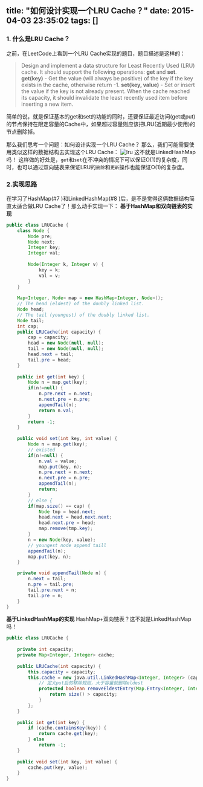 title: "如何设计实现一个LRU Cache？"
date: 2015-04-03 23:35:02
tags: []
---

### 1. 什么是LRU Cache？
之前，在LeetCode上看到一个LRU Cache实现的题目，题目描述是这样的：

> Design and implement a data structure for Least Recently Used (LRU) cache. It should support the following operations: **get** and **set**.
> **get(key)** - Get the value (will always be positive) of the key if the key exists in the cache, otherwise return -1.
> **set(key, value)** - Set or insert the value if the key is not already present. When the cache reached its capacity, it should invalidate the least recently used item before inserting a new item.

简单的说，就是保证基本的get和set的功能的同时，还要保证最近访问(get或put)的节点保持在限定容量的Cache中，如果超过容量则应该把LRU(近期最少使用)的节点删除掉。

那么我们思考一个问题：如何设计实现一个LRU Cache？
那么，我们可能需要使用类似这样的数据结构去实现这个LRU Cache：
![lru](https://cloud.githubusercontent.com/assets/1736354/6984935/92033a96-da60-11e4-8754-66135bb0d233.png)
这不就是LinkedHashMap吗！
这样做的好处是，`get`和`set`在不冲突的情况下可以保证O(1)的复杂度，同时，也可以通过双向链表来保证LRU的`删除`和`更新`操作也能保证O(1)的复杂度。

### 2.实现思路
在学习了HashMap(#7 )和LinkedHashMap(#8 )后，是不是觉得这俩数据结构简直太适合做LRU Cache了！那么动手实现一下：
**基于HashMap和双向链表的实现**
```java
public class LRUCache {
    class Node {
    	Node pre;
    	Node next;
    	Integer key;
    	Integer val;
    	
    	Node(Integer k, Integer v) {
    		key = k;
    		val = v;
    	}
    }
    
    Map<Integer, Node> map = new HashMap<Integer, Node>();
    // The head (eldest) of the doubly linked list.
    Node head;
    // The tail (youngest) of the doubly linked list.
    Node tail;
    int cap;
    public LRUCache(int capacity) {
        cap = capacity;
        head = new Node(null, null);
        tail = new Node(null, null);
        head.next = tail;
        tail.pre = head;
    }
    
    public int get(int key) {
        Node n = map.get(key);
        if(n!=null) {
        	n.pre.next = n.next;
        	n.next.pre = n.pre;
        	appendTail(n);
        	return n.val;
        }
        return -1;
    }
    
    public void set(int key, int value) {
        Node n = map.get(key);
        // existed
        if(n!=null) {
	        n.val = value;
	        map.put(key, n);
        	n.pre.next = n.next;
        	n.next.pre = n.pre;
        	appendTail(n);
        	return;
        }
        // else {
        if(map.size() == cap) {
        	Node tmp = head.next;
        	head.next = head.next.next;
        	head.next.pre = head;
        	map.remove(tmp.key);
        }
        n = new Node(key, value);
        // youngest node append taill
        appendTail(n);
        map.put(key, n);
    }

    private void appendTail(Node n) {
    	n.next = tail;
    	n.pre = tail.pre;
    	tail.pre.next = n;
    	tail.pre = n;
    }
}
```

**基于LinkedHashMap的实现**
HashMap+双向链表？这不就是LinkedHashMap吗！
```java
public class LRUCache {
    
    private int capacity;
    private Map<Integer, Integer> cache;
    
    public LRUCache(int capacity) {
        this.capacity = capacity;
        this.cache = new java.util.LinkedHashMap<Integer, Integer> (capacity, 0.75f, true) {
            // 定义put后的移除规则，大于容量就删除eldest
            protected boolean removeEldestEntry(Map.Entry<Integer, Integer> eldest) {
                return size() > capacity;
            }
        };
    }
    
    public int get(int key) {
        if (cache.containsKey(key)) {
            return cache.get(key);
        } else
            return -1;
    }
    
    public void set(int key, int value) {
        cache.put(key, value);
    }
}
```